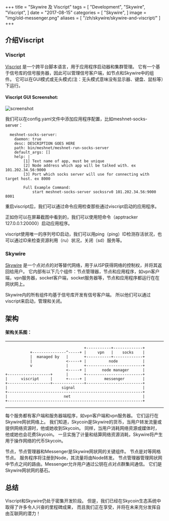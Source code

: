 +++
title = "Skywire 及 Viscript"
tags = [
    "Development",
    "Skywire",
    "Viscript",
]
date = "2017-08-15"
categories = [
    "Skywire",
]
image = "img/old-messenger.png"
aliases = [
	"/zh/skywire/skywire-and-viscript/"
]
+++
## 介绍Viscript

### Viscript

[Viscript](https://github.com/skycoin/viscript) 是一个跨平台脚本语言，用于应用程序启动器和集群管理。 它有一个基于信号库的信号服务器，因此可以管理信号客户端，如节点和Skywire中的组件。 它可以在GUI模式或无头模式(注：无头模式意味没有显示器、键盘、鼠标等）下运行。


#### Viscript GUI Screenshot:

![screenshot](/img/viscript.jpg)

我们可以在config.yaml文件中添加应用程序配置，比如meshnet-socks-server：

```
  meshnet-socks-server:
    daemon: true
    desc: DESCRIPTION GOES HERE
    path: bin/meshnet/meshnet-run-socks-server
    default_args: []
    help: |
        [1] Text name of app, must be unique
        [2] Node address which app will be talked with. ex 101.202.34.56:9000
        [3] Port which socks server will use for connecting with target host. ex 8000

        Full Example Command:
            start meshnet-socks-server sockssrv0 101.202.34.56:9000 8001
```

重启viscript后，我们可以通过命令应用检查那些通过viscript启动的应用程序。

正如你可以在屏幕截图中看到的，我们可以使用短命令（apptracker 127.0.0.1:20000）启动应用程序。

viscript使用唯一的序列号ID启动，我们可以用ping（ping）ID检测存活状况，也可以通过ID来检查资源利用（ru）状况，关闭（sd）服务等。


### Skywire

[Skywire](https://github.com/skycoin/skywire) 是一个点对点的对等替代网络，用于从ISP获得网络的控制权，并将其返回给用户。 它内部有以下几个组件：节点管理器，节点和应用程序，如vpn客户端，vpn服务器，socket客户端，socket服务器等，节点和应用程序都运行在在网状网上。

Skywire内的所有组件均基于信号库开发有信号客户端。 所以他们可以通过viscript来启动，管理和关闭。

## 架构

#### 架构关系图：

------

```
                                   +-----------+-------------+
           +---------------^-----+ |     vpn   |    socks    |
           |  managed by   |       +-----------+-------------+
           |               <-----+ |          node           |
           v               |       +-------------------------+
                           <-----+ |       node manager      |
+-------------------+      |       +-------------------------+
|      viscript     |      +-----+ |        messenger        |
+-------------------+--------------+-------------------------+
|                        signal                              |
+------------------------------------------------------------+
|                         net                                |
+------------------------------------------------------------+
```

------

每个服务都有客户端和服务器端程序，如vpn客户端和vpn服务器。 它们运行在Skywire网状网络上。 我们知道，Skycoin是Skywire的货币，当用户转发流量或提供网络资源时，他或她收到Skycoin。 同样，当用户消耗网络资源或媒体时，他或她也会花费Skycoin。 一旦实施了计量和结算网络资源消耗，Skywire将产生用于操作网络的代币Skycoin。

节点，节点管理器和Messenger是Skywire网状网的关键组件。 节点是对等网格节点。 服务程序将注册到Node，其流量将由Node转发。 节点管理器管理网状网中节点之间的路由。Messenger允许用户通过公钥在点对点群集间通信。 它们是Skywire网状网的基石。

## 总结

Viscript和Skywire仍处于密集开发阶段。 但是，我们已经在Skycoin生态系统中取得了许多令人兴奋的里程碑成果， 而且我们正在享受，并将在未来充分发挥自由互联网的潜力！
